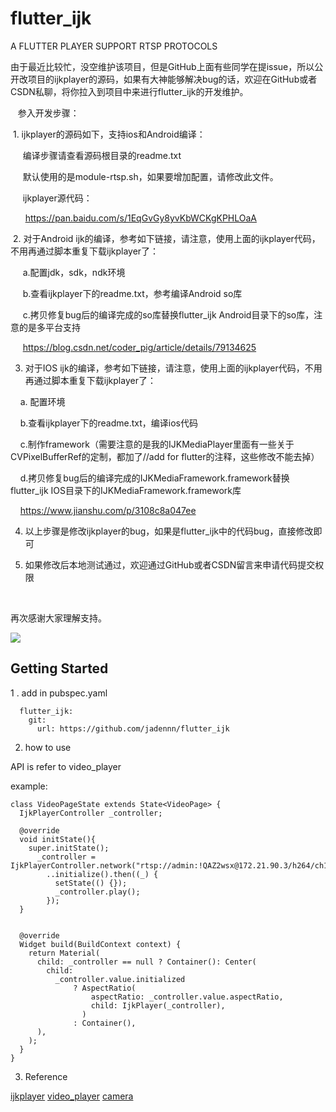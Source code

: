# flutter_ijk

A FLUTTER PLAYER SUPPORT RTSP PROTOCOLS


由于最近比较忙，没空维护该项目，但是GitHub上面有些同学在提issue，所以公开改项目的ijkplayer的源码，如果有大神能够解决bug的话，欢迎在GitHub或者CSDN私聊，将你拉入到项目中来进行flutter_ijk的开发维护。

   参入开发步骤：

 1. ijkplayer的源码如下，支持ios和Android编译：

     编译步骤请查看源码根目录的readme.txt

     默认使用的是module-rtsp.sh，如果要增加配置，请修改此文件。

     ijkplayer源代码：

      https://pan.baidu.com/s/1EqGvGy8yvKbWCKgKPHLOaA

 2. 对于Android ijk的编译，参考如下链接，请注意，使用上面的ijkplayer代码，不用再通过脚本重复下载ijkplayer了：

     a.配置jdk，sdk，ndk环境

     b.查看ijkplayer下的readme.txt，参考编译Android so库

     c.拷贝修复bug后的编译完成的so库替换flutter_ijk Android目录下的so库，注意的是多平台支持

     https://blog.csdn.net/coder_pig/article/details/79134625

3. 对于IOS ijk的编译，参考如下链接，请注意，使用上面的ijkplayer代码，不用再通过脚本重复下载ijkplayer了：

    a. 配置环境

    b.查看ijkplayer下的readme.txt，编译ios代码

    c.制作framework（需要注意的是我的IJKMediaPlayer里面有一些关于CVPixelBufferRef的定制，都加了//add for flutter的注释，这些修改不能去掉）

    d.拷贝修复bug后的编译完成的IJKMediaFramework.framework替换flutter_ijk IOS目录下的IJKMediaFramework.framework库

    https://www.jianshu.com/p/3108c8a047ee

4. 以上步骤是修改ijkplayer的bug，如果是flutter_ijk中的代码bug，直接修改即可

5. 如果修改后本地测试通过，欢迎通过GitHub或者CSDN留言来申请代码提交权限

 

再次感谢大家理解支持。

![](https://github.com/jadennn/flutter_ijk/blob/master/publish.png)

## Getting Started

1 . add in pubspec.yaml

```
  flutter_ijk:
    git:
      url: https://github.com/jadennn/flutter_ijk

```

2. how to use

API is refer to video_player

example:

```
class VideoPageState extends State<VideoPage> {
  IjkPlayerController _controller;

  @override
  void initState(){
    super.initState();
      _controller = IjkPlayerController.network("rtsp://admin:!QAZ2wsx@172.21.90.3/h264/ch1/main/av_stream")
        ..initialize().then((_) {
          setState(() {});
          _controller.play();
        });
  }


  @override
  Widget build(BuildContext context) {
    return Material(
      child: _controller == null ? Container(): Center(
        child:
          _controller.value.initialized
              ? AspectRatio(
                  aspectRatio: _controller.value.aspectRatio,
                  child: IjkPlayer(_controller),
                )
              : Container(),
      ),
    );
  }
}
```

3. Reference 

[ijkplayer](https://github.com/bilibili/ijkplayer) 
[video_player](https://github.com/flutter/plugins/tree/master/packages/video_player) 
[camera](https://github.com/flutter/plugins/tree/master/packages/camera) 
